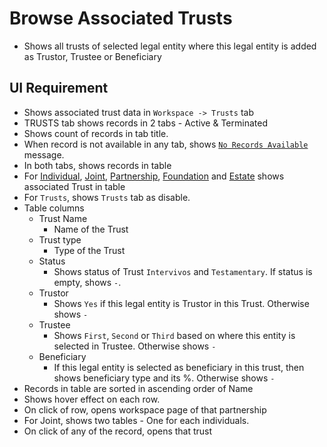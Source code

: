 # Browse Associated Trusts

- Shows all trusts of selected legal entity where this legal entity is added as Trustor, Trustee or Beneficiary



## UI Requirement

- Shows associated trust data in `Workspace -> Trusts` tab
- TRUSTS tab shows records in 2 tabs - Active & Terminated
- Shows count of records in tab title.
- When record is not available in any tab, shows [`No Records Available`](https://gallery.io/projects/MCHbtQVoQ2HCZfBS-vT-eRyP/files/MCEJu8Y2hyDSceNeUo1q9Tj83wQdHsbvdbM) message.
- In both tabs, shows records in table
- For [Individual](https://gallery.io/projects/MCHbtQVoQ2HCZfBS-vT-eRyP/files/MCEJu8Y2hyDSce9woizE2Lxz8XnsOB6qZa0), [Joint](https://gallery.io/projects/MCHbtQVoQ2HCZfBS-vT-eRyP/files/MCEJu8Y2hyDScYqOJiNQFHi6CuxrIdnSl5w), [Partnership](https://gallery.io/projects/MCHbtQVoQ2HCZfBS-vT-eRyP/files/MCEJu8Y2hyDScYpHeCRtOcRmQrX6GpvPGww), [Foundation](https://gallery.io/projects/MCHbtQVoQ2HCZfBS-vT-eRyP/files/MCEJu8Y2hyDScYpHeCRtOcRmQrX6GpvPGww) and [Estate](https://gallery.io/projects/MCHbtQVoQ2HCZfBS-vT-eRyP/files/MCEJu8Y2hyDScYpHeCRtOcRmQrX6GpvPGww
) shows associated Trust in table
- For `Trusts`, shows `Trusts` tab as disable.
- Table columns
  - Trust Name
    - Name of the Trust
  - Trust type
    - Type of the Trust
  - Status
    - Shows status of Trust `Intervivos` and `Testamentary`. If status is empty, shows `-`.
  - Trustor
    - Shows `Yes` if this legal entity is Trustor in this Trust. Otherwise shows ` - `
  - Trustee
    - Shows `First`, `Second` or `Third` based on where this entity is selected in Trustee. Otherwise shows `-`
  - Beneficiary
    - If this legal entity is selected as beneficiary in this trust, then shows beneficiary type and its %.  Otherwise shows `-`
- Records in table are sorted in ascending order of Name
- Shows hover effect on each row.
- On click of row, opens workspace page of that partnership
- For Joint, shows two tables - One for each individuals. 
- On click of any of the record, opens that trust



